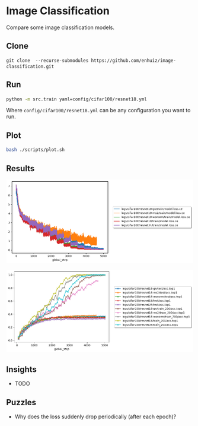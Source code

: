# Image Classification

Compare some image classification models.

## Clone

```
git clone  --recurse-submodules https://github.com/enhuiz/image-classification.git
```

## Run

```bash
python -m src.train yaml=config/cifar100/resnet18.yml
```

Where `config/cifar100/resnet18.yml` can be any configuration you want to run.

## Plot

```bash
bash ./scripts/plot.sh
```

## Results

![](figures/loss.png)

![](figures/acc.top1.png)

## Insights

- TODO

## Puzzles

- Why does the loss suddenly drop periodically (after each epoch)?
